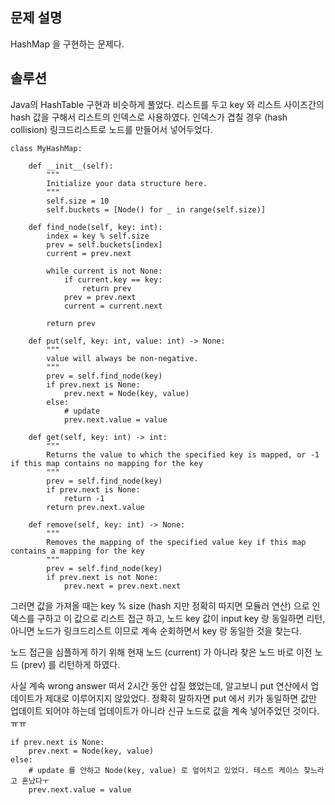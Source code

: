 ## 문제 설명
HashMap 을 구현하는 문제다.

## 솔루션
Java의 HashTable 구현과 비슷하게 풀었다. 리스트를 두고 key 와 리스트 사이즈간의 hash 값을 구해서 리스트의 인덱스로 사용하였다.
인덱스가 겹칠 경우 (hash collision) 링크드리스트로 노드를 만들어서 넣어두었다.

```python3
class MyHashMap:

    def __init__(self):
        """
        Initialize your data structure here.
        """
        self.size = 10
        self.buckets = [Node() for _ in range(self.size)]

    def find_node(self, key: int):
        index = key % self.size
        prev = self.buckets[index]
        current = prev.next

        while current is not None:
            if current.key == key:
                return prev
            prev = prev.next
            current = current.next

        return prev

    def put(self, key: int, value: int) -> None:
        """
        value will always be non-negative.
        """
        prev = self.find_node(key)
        if prev.next is None:
            prev.next = Node(key, value)
        else:
            # update
            prev.next.value = value

    def get(self, key: int) -> int:
        """
        Returns the value to which the specified key is mapped, or -1 if this map contains no mapping for the key
        """
        prev = self.find_node(key)
        if prev.next is None:
            return -1
        return prev.next.value

    def remove(self, key: int) -> None:
        """
        Removes the mapping of the specified value key if this map contains a mapping for the key
        """
        prev = self.find_node(key)
        if prev.next is not None:
            prev.next = prev.next.next
```

그러면 값을 가져올 때는 key % size (hash 지만 정확히 따지면 모듈러 연산) 으로 인덱스를 구하고 이 값으로 리스트 접근 하고,
노드 key 값이 input key 랑 동일하면 리턴, 아니면 노드가 링크드리스트 이므로 계속 순회하면서 key 랑 동일한 것을 찾는다.

노드 접근을 심플하게 하기 위해 현재 노드 (current) 가 아니라 찾은 노드 바로 이전 노드 (prev) 를 리턴하게 하였다.

사실 계속 wrong answer 떠서 2시간 동안 삽질 했었는데, 알고보니 put 연산에서 업데이트가 제대로 이루어지지 않았었다.
정확히 말하자면 put 에서 키가 동일하면 값만 업데이트 되어야 하는데 업데이트가 아니라 신규 노드로 값을 계속 넣어주었던 것이다. ㅠㅠ

```python3
if prev.next is None:
    prev.next = Node(key, value)
else:
    # update 를 안하고 Node(key, value) 로 엎어치고 있었다. 테스트 케이스 찾느라고 혼났다ㅜ
    prev.next.value = value
```
